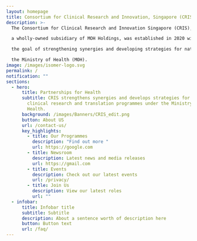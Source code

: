 ```yaml
---
layout: homepage
title: Consortium for Clinical Research and Innovation, Singapore (CRIS)
description: >-
  The Consortium for Clinical Research and Innovation Singapore (CRIS),

  a wholly-owned subsidiary of MOH Holdings, was established in 2020 with

  the goal of strengthening synergies and developing strategies for national clinical research and translation programmes that are under the stewardship of

  the Ministry of Health (MOH).
image: /images/isomer-logo.svg
permalink: /
notification: ""
sections:
  - hero:
      title: Partnerships for Health
      subtitle: CRIS strengthens synergies and develops strategies for national
        clinical research and translation programmes under the Ministry of
        Health.
      background: /images/Banners/CRIS_edit.png
      button: About US
      url: /contact-us/
      key_highlights:
        - title: Our Programmes
          description: "Find out more "
          url: https://google.com
        - title: Newsroom
          description: Latest news and media releases
          url: https://gmail.com
        - title: Events
          description: Check out our latest events
          url: /privacy/
        - title: Join Us
          description: View our latest roles
          url: ""
  - infobar:
      title: Infobar title
      subtitle: Subtitle
      description: About a sentence worth of description here
      button: Button text
      url: /faq/
---
```

